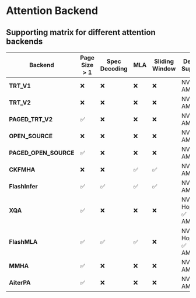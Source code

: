 # Attention Backend

## Supporting matrix for different attention backends

| **Backend**           | **Page Size > 1** | **Spec Decoding** | **MLA** | **Sliding Window** |         **Device Support**         |         **Server Args**         |         **Stage**         |
|-----------------------|-------------------|-------------------|---------|--------------------|------------------------------------|---------------------------------|---------------------------|
| **TRT_V1**            | ❌                | ❌                 | ❌      | ❌                 | NV ✅<br> AMD ❌        | --enable_trtv1_fmha             | PREFILL ✅ <br>  DECODE❌  |
| **TRT_V2**            | ❌                | ❌                 | ❌      | ❌                 | NV ✅<br> AMD ❌        | --enable_trt_fmha               | PREFILL ✅ <br>  DECODE❌  |
| **PAGED_TRT_V2**      | ✅                | ❌                 | ❌      | ❌                 | NV ✅<br> AMD ❌        | --enable_paged_trt_fmha         | PREFILL ✅ <br>  DECODE❌  |
| **OPEN_SOURCE**       | ❌                | ❌                 | ❌      | ❌                 | NV ✅<br> AMD ❌        | --enable_open_source_fmha       | PREFILL ✅ <br>  DECODE❌  |
| **PAGED_OPEN_SOURCE** | ✅                | ❌                 | ❌      | ❌                 | NV ✅<br> AMD ❌        | --enable_paged_open_source_fmha | PREFILL ✅ <br>  DECODE❌  |
| **CKFMHA**            | ❌                | ❌                 | ✅      | ✅                 | NV ❌<br> AMD ✅        | None                            | PREFILL ✅ <br>  DECODE❌  |
| **FlashInfer**        | ✅                | ✅                 | ✅      | ✅                 | NV ✅<br> AMD ✅        | --disable_flash_infer           | PREFILL ✅ <br>  DECODE✅  |
| **XQA**               | ✅                | ❌                 | ❌      | ❌                 | NV Hopper ✅<br> AMD ❌ | --enable_xqa                    | PREFILL ❌ <br>  DECODE✅  |
| **FlashMLA**          | ✅                | ✅                 | ✅      | ❌                 | NV Hopper ✅<br> AMD ❌ | None                            | PREFILL ❌ <br>  DECODE✅  |
| **MMHA**              | ✅                | ❌                 | ❌      | ❌                 | NV ✅<br> AMD ✅        | None                            | PREFILL ❌ <br>  DECODE✅  |
| **AiterPA**           | ✅                | ❌                 | ❌      | ❌                 | NV ❌<br> AMD ✅        | None                            | PREFILL ❌ <br>  DECODE✅  |
